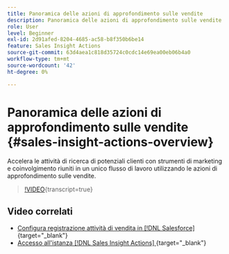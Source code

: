 ```yaml
---
title: Panoramica delle azioni di approfondimento sulle vendite
description: Panoramica delle azioni di approfondimento sulle vendite
role: User
level: Beginner
exl-id: 2d91afed-8204-4685-ac58-b8f350b6be14
feature: Sales Insight Actions
source-git-commit: 63d4aea1c818d35724c0cdc14e69ea00eb06b4a0
workflow-type: tm+mt
source-wordcount: '42'
ht-degree: 0%

---
```


# Panoramica delle azioni di approfondimento sulle vendite {#sales-insight-actions-overview}

Accelera le attività di ricerca di potenziali clienti con strumenti di marketing e coinvolgimento riuniti in un unico flusso di lavoro utilizzando le azioni di approfondimento sulle vendite.

>[!VIDEO](https://video.tv.adobe.com/v/3447253/?quality=12&learn=on&captions=ita){transcript=true}

## Video correlati

* [Configura registrazione attività di vendita in [!DNL Salesforce]](/help/sales-insight-actions/configure-sales-activity-logging-to-salesforce.md){target="_blank"}
* [Accesso all&#39;istanza [!DNL Sales Insight Actions] ](/help/sales-insight-actions/accessing-your-sales-insight-actions-instance.md){target="_blank"}
